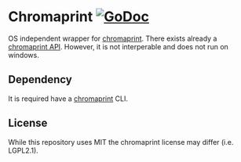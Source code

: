 # Chromaprint [![GoDoc](https://godoc.org/github.com/jo-hoe/chromaprint?status.svg)](https://godoc.org/github.com/jo-hoe/chromaprint)

OS independent wrapper for [chromaprint](https://github.com/acoustid/chromaprint).
There exists already a [chromaprint API](https://github.com/go-fingerprint/gochroma).
However, it is not interperable and does not run on windows.

## Dependency

It is required have a [chromaprint](https://acoustid.org/chromaprint) CLI.

## License

While this repository uses MIT the chromaprint license may differ (i.e. LGPL2.1).
